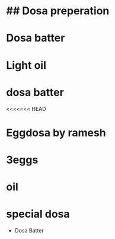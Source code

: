 # ## Dosa preperation

# Dosa batter
# Light oil

# dosa batter
<<<<<<< HEAD
# Eggdosa by ramesh
# 3eggs
# oil

# special dosa
*  Dosa Batter

